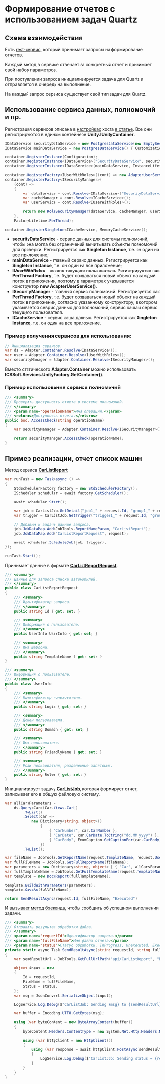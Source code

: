 # Формирование отчетов с использованием задач Quartz

## Схема взаимодействия

Есть [rest-сервис](https://github.com/Flexberry/Flexberry.AsyncOpenXmlReports.Sample/blob/01763d9c36401243b9120a15bebd33dd56bca27d/src/AsyncOpenXmlReportsSample/Quartz/Flexberry.Quartz.Sample.Service/Controllers/QuartzController.cs#L17), который принимает запросы на формирование отчетов. 

Каждый метод в сервисе отвечает за конкретный отчет и принимает свой набор параметров.

При поступлении запроса инициализируется задача для Quartz и отправляется в очередь на выполнение.

На каждый запрос сервиса существует свой тип задач для Quartz.

## Использование сервиса данных, полномочий и пр.

Регистрация сервисов описана в [настройках](https://github.com/Flexberry/Flexberry.AsyncOpenXmlReports.Sample/blob/01763d9c36401243b9120a15bebd33dd56bca27d/src/AsyncOpenXmlReportsSample/Quartz/Flexberry.Quartz.Sample.Service/AdapterStartup.cs#L74) хоста [в статье](/docs/%D0%A0%D0%B5%D0%B0%D0%BB%D0%B8%D0%B7%D0%B0%D1%86%D0%B8%D1%8F%20Host%2BWebHost%20%D0%B2%20%D0%BA%D0%BE%D0%BD%D1%81%D0%BE%D0%BB%D1%8C%D0%BD%D0%BE%D0%BC%20%D0%BF%D1%80%D0%B8%D0%BB%D0%BE%D0%B6%D0%B5%D0%BD%D0%B8%D0%B8.md). Все они регистрируются в едином контейнере **Unity.IUnityContainer**.

```C#
IDataService securityDataService = new PostgresDataService(new EmptySecurityManager()) { CustomizationString = securityConnStr };
IDataService mainDataService = new PostgresDataService() { CustomizationString = mainConnStr };

container.RegisterInstance(Configuration);
container.RegisterInstance<IDataService>("SecurityDataService", securityDataService, InstanceLifetime.Singleton);
container.RegisterInstance<IDataService>(mainDataService, InstanceLifetime.Singleton);

container.RegisterFactory<IUserWithRoles>((cont) => new AdapterUserService(), FactoryLifetime.PerThread);
container.RegisterFactory<ISecurityManager>(
    (cont) =>
    {
        var dataService = cont.Resolve<IDataService>("SecurityDataService");
        var cacheManager = cont.Resolve<ICacheService>();
        var userService = cont.Resolve<IUserWithRoles>();

        return new RoleSecurityManager(dataService, cacheManager, userService);
    },
    FactoryLifetime.PerThread);

container.RegisterSingleton<ICacheService, MemoryCacheService>();
```
- **securityDataService** - сервис данных для системы полномочий, чтобы она могла без ограничений вычитывать объекты полномочий для проверки. Регистрируется как **Singleton Instance**, т.е. он один на все приложение;
- **mainDataService** - главный сервис данных. Регистрируется как **Singleton Instance**, т.е. он один на все приложение;
- **IUserWithRoles** - сервис текущего пользователя. Регистрируется как **PerThread Factory**, т.е. будет создаваться новый объект на каждый поток в приложении, поэтому в параметрах указывается конструктор **new AdapterUserService()**.
- **ISecurityManager** - главный сервис полномочий. Регистрируется как **PerThread Factory**, т.е. будет создаваться новый объект на каждый поток в приложении, согласно указанному конструктору, в котором указывается севрис данных для полномочий, сервис кэша и сервис текущего пользователя.
- **ICacheService** - сервис кэша данных. Регистрируется как **Singleton Instance**, т.е. он один на все приложение.

### Пример получения сервисов для использования:
```C#
// Инициализация сервисов.
var ds = Adapter.Container.Resolve<IDataService>();
var user = Adapter.Container.Resolve<IUserWithRoles>();
var securityManager = Adapter.Container.Resolve<ISecurityManager>();
```

Вместо статического **Adapter.Container** можно использовать **ICSSoft.Services.UnityFactory.GetContainer()**.

### Пример использования сервиса полномочий
```C#
/// <summary>
/// Проверить доступность отчета в системе полномочий.
/// </summary>
/// <param name="operationName">Имя операции.</param>
/// <returns>Доступность отчета.</returns>
public bool AccessCheck(string operationName)
{
    var securityManager = Adapter.Container.Resolve<ISecurityManager>();

    return securityManager.AccessCheck(operationName);
}
```

## Пример реализации, отчет список машин

Метод сервиса [**CarListReport**](https://github.com/Flexberry/Flexberry.AsyncOpenXmlReports.Sample/blob/01763d9c36401243b9120a15bebd33dd56bca27d/src/AsyncOpenXmlReportsSample/Quartz/Flexberry.Quartz.Sample.Service/Controllers/QuartzController.cs#L54) 

```C#
var runTask = new Task(async () =>
{
    StdSchedulerFactory factory = new StdSchedulerFactory();
    IScheduler scheduler = await factory.GetScheduler();

    await scheduler.Start();

    var job = CarListJob.GetDetail("job1_" + request.Id, "group1_" + request.Id);
    var trigger = CarListJob.GetTrigger("trigger1_" + request.Id, "group1_" + request.Id);

    // Добавим к задаче данные запроса.
    job.JobDataMap.Add(JobTools.ReportNameParam, "CarListReport");
    job.JobDataMap.Add("CarListReportRequest", request);

    await scheduler.ScheduleJob(job, trigger);
});

runTask.Start();
```

Принимает данные в формате [**CarListReportRequest**](https://github.com/Flexberry/Flexberry.AsyncOpenXmlReports.Sample/blob/01763d9c36401243b9120a15bebd33dd56bca27d/src/AsyncOpenXmlReportsSample/Quartz/Flexberry.Quartz.Sample.Service/Controllers/RequestObjects/CarListReportRequest.cs#L8).

```C#
/// <summary>
/// Данные для запроса списка автомобилей.
/// </summary>
public class CarListReportRequest
{
    /// <summary>
    /// Идентификатор запроса.
    /// </summary>
    public string Id { get; set; }

    /// <summary>
    /// Информация о пользователе.
    /// </summary>
    public UserInfo UserInfo { get; set; }

    /// <summary>
    /// Имя шаблона.
    /// </summary>
    public string TemplateName { get; set; }
}

/// <summary>
/// Информация о пользователе.
/// </summary>
public class UserInfo
{
    /// <summary>
    /// Идентификатор пользователя.
    /// </summary>
    public string Login { get; set; }

    /// <summary>
    /// Домен пользователя.
    /// </summary>
    public string Domain { get; set; }

    /// <summary>
    /// Имя пользователя.
    /// </summary>
    public string FriendlyName { get; set; }

    /// <summary>
    /// Роли пользователя, разделенные запятоыми.
    /// </summary>
    public string Roles { get; set; }
}
```

Инициализирует задачу [**CarListJob**](https://github.com/Flexberry/Flexberry.AsyncOpenXmlReports.Sample/blob/01763d9c36401243b9120a15bebd33dd56bca27d/src/AsyncOpenXmlReportsSample/Quartz/Flexberry.Quartz.Sample.Service/Jobs/CarListJob.cs#L62), которая формирует отчет, записывает его в общую файловую систему.

```C#
var allCarsParameters =
    ds.Query<Car>(Car.Views.CarL)
        .ToList()
        .Select(car =>
            new Dictionary<string, object>()
                {
                    { "CarNumber", car.CarNumber },
                    { "CarDate", car.CarDate.ToString("dd.MM.yyyy") },
                    { "CarBody", EnumCaption.GetCaptionFor(car.CarBody) },
                })
        .ToList();

var fileName = JobTools.GetReportName(request.TemplateName, request.UserInfo.Login, request.Id);
var fullFileName = JobTools.GetFullReportName(fileName);
var parameters = new Dictionary<string, object> { { "Car", allCarsParameters } };
var fullTamplateName = JobTools.GetFullTemplateName(request.TemplateName);
var template = new DocxReport(fullTamplateName);

template.BuildWithParameters(parameters);
template.SaveAs(fullFileName);

return SendResultAsync(request.Id, fullFileName, "Executed");
```

И [вызывает метод бэекенда](https://github.com/Flexberry/Flexberry.AsyncOpenXmlReports.Sample/blob/01763d9c36401243b9120a15bebd33dd56bca27d/src/AsyncOpenXmlReportsSample/Quartz/Flexberry.Quartz.Sample.Service/Jobs/CarListJob.cs#L136), чтобы сообщить об успешном выполнении задачи.

```C#
/// <summary>
/// Отправить результат обработки файла.
/// </summary>
/// <param name="requestId">Идентификатор запроса.</param>
/// <param name="fullFileName">Имя файла отчета.</param>
/// <param name="status">Статус обработки. InProgress, Unexecuted, Executed.</param>
private static async Task SendResultAsync(string requestId, string fullFileName, string status)
{
    var sendResultUrl = JobTools.GetFullUrlPath("api/CarListReport", "BuildResult");

    object input = new
    {
        Id = requestId,
        FileName = fullFileName,
        Status = status,
    };
    var msg = JsonConvert.SerializeObject(input);

    LogService.Log.Debug($"CarListJob: Sending {msg} to {sendResultUrl}.");

    var buffer = Encoding.UTF8.GetBytes(msg);

    using (var byteContent = new ByteArrayContent(buffer))
    {
        byteContent.Headers.ContentType = new System.Net.Http.Headers.MediaTypeHeaderValue("application/json");

        using (var httpClient = new HttpClient())
        {
            using (var response = await httpClient.PostAsync(sendResultUrl, byteContent).ConfigureAwait(true))
            {
                LogService.Log.Debug($"CarListJob: Sending status = {response.StatusCode}.");
            }
        }
    }
}
```